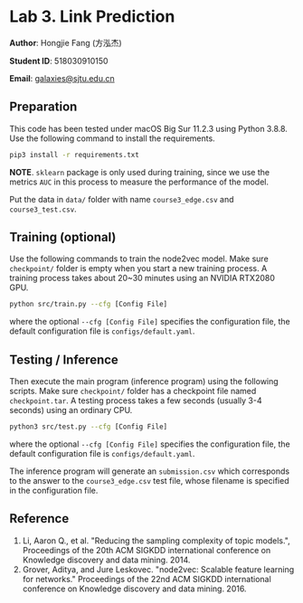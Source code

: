 # Lab 3. Link Prediction

**Author**: Hongjie Fang (方泓杰)

**Student ID**: 518030910150

**Email**: galaxies@sjtu.edu.cn

## Preparation

This code has been tested under macOS Big Sur 11.2.3 using Python 3.8.8. Use the following command to install the requirements.

```bash
pip3 install -r requirements.txt
```

**NOTE**. `sklearn` package is only used during training, since we use the metrics `AUC` in this process to measure the performance of the model.

Put the data in `data/` folder with name `course3_edge.csv` and `course3_test.csv`.

## Training (optional)

Use the following commands to train the node2vec model. Make sure `checkpoint/` folder is empty when you start a new training process. A training process takes about 20~30 minutes using an NVIDIA RTX2080 GPU.

```bash
python src/train.py --cfg [Config File]
```

where the optional  `--cfg [Config File]` specifies the configuration file, the default configuration file is `configs/default.yaml`.

## Testing / Inference

Then execute the main program (inference program) using the following scripts. Make sure `checkpoint/` folder has a checkpoint file named `checkpoint.tar`. A testing process takes a few seconds (usually 3-4 seconds) using an ordinary CPU.

```bash
python3 src/test.py --cfg [Config File]
```

where the optional  `--cfg [Config File]` specifies the configuration file, the default configuration file is `configs/default.yaml`.

The inference program will generate an `submission.csv` which corresponds to the answer to the `course3_edge.csv` test file, whose filename is specified in the configuration file.

## Reference

1. Li, Aaron Q., et al. "Reducing the sampling complexity of topic models.", Proceedings of the 20th ACM SIGKDD international conference on Knowledge discovery and data mining. 2014.
2. Grover, Aditya, and Jure Leskovec. "node2vec: Scalable feature learning for networks." Proceedings of the 22nd ACM SIGKDD international conference on Knowledge discovery and data mining. 2016. 
